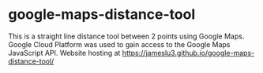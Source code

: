 # google-maps-distance-tool
This is a straight line distance tool between 2 points using Google Maps. Google Cloud Platform was used to gain access to the Google Maps JavaScript API. Website hosting at https://jameslu3.github.io/google-maps-distance-tool/
